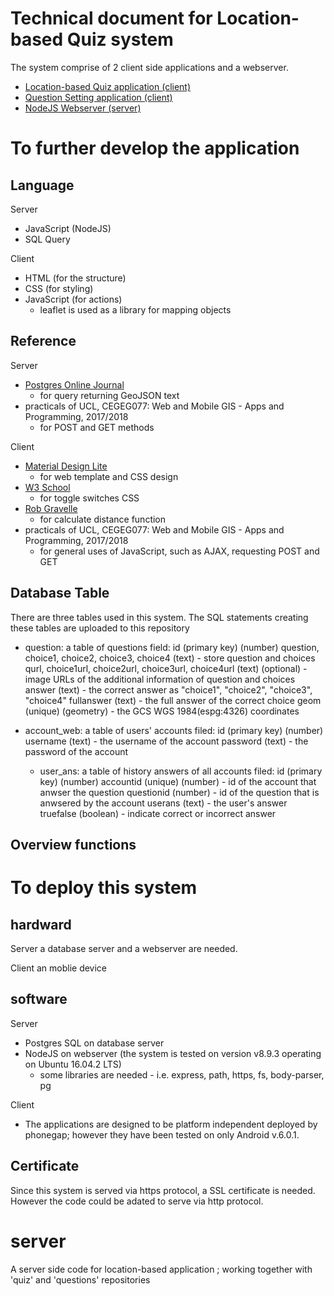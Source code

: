 # Technical document for Location-based Quiz system
The system comprise of 2 client side applications and a webserver.
- <a href = "https://github.com/woravich-k/quiz">Location-based Quiz application (client)</a>
- <a href = "https://github.com/woravich-k/questions">Question Setting application (client)</a>
- <a href = "https://github.com/woravich-k/server">NodeJS Webserver (server)</a>



# To further develop the application
## Language
Server
- JavaScript (NodeJS)
- SQL Query

Client
- HTML (for the structure)
- CSS (for styling)
- JavaScript (for actions)
  - leaflet is used as a library for mapping objects
  
## Reference
Server
- <a href = "http://www.postgresonline.com/journal/archives/267-Creating-GeoJSON-Feature-Collections-with-JSON-and-PostGIS-functions.html,">Postgres Online Journal</a>
  - for query returning GeoJSON text
- practicals of UCL, CEGEG077: Web and Mobile GIS - Apps and Programming, 2017/2018
  - for POST and GET methods

Client
- <a href = "https://getmdl.io/templates/index.html"> Material Design Lite</a>
  - for web template and CSS design
- <a href = "https://www.w3schools.com/howto/howto_css_switch.asp"> W3 School</a> 
  - for toggle switches CSS
- <a href = "https://www.htmlgoodies.com/beyond/javascript/calculate-the-distance-between-two-points-in-your-web-apps.html"> Rob Gravelle</a>
  - for calculate distance function
- practicals of UCL, CEGEG077: Web and Mobile GIS - Apps and Programming, 2017/2018
  - for general uses of JavaScript, such as AJAX, requesting POST and GET
  
## Database Table
There are three tables used in this system. The SQL statements creating these tables are uploaded to this repository
  
  - question: a table of questions
  field: id (primary key) (number)
         question, choice1, choice2, choice3, choice4 (text) - store question and choices
         qurl, choice1url, choice2url, choice3url, choice4url (text) (optional) - image URLs of the additional information of question and choices
         answer (text) - the correct answer as "choice1", "choice2", "choice3", "choice4"
         fullanswer (text) - the full answer of the correct choice
         geom (unique) (geometry) - the GCS WGS 1984(espg:4326) coordinates
         
  - account_web: a table of users' accounts
  filed: id (primary key) (number)
         username (text) - the username of the account
         password (text) - the password of the account
         
    - user_ans: a table of history answers of all accounts
  filed: id (primary key) (number) 
         accountid (unique) (number) - id of the account that anwser the question
         questionid (number) - id of the question that is anwsered by the account
         userans (text) - the user's answer
         truefalse (boolean) - indicate correct or incorrect answer
         
## Overview functions

         
  





# To deploy this system

## hardward
Server
a database server and a webserver are needed.

Client
an moblie device


## software
Server
- Postgres SQL on database server
- NodeJS on webserver (the system is tested on version v8.9.3 operating on Ubuntu 16.04.2 LTS)
  - some libraries are needed - i.e. express, path, https, fs, body-parser, pg
  
Client
- The applications are designed to be platform independent deployed by phonegap; however they have been tested on only Android v.6.0.1.

## Certificate
Since this system is served via https protocol, a SSL certificate is needed. However the code could be adated to serve via http protocol.


##


# server
A server side code for location-based application ; working together with 'quiz' and 'questions' repositories
